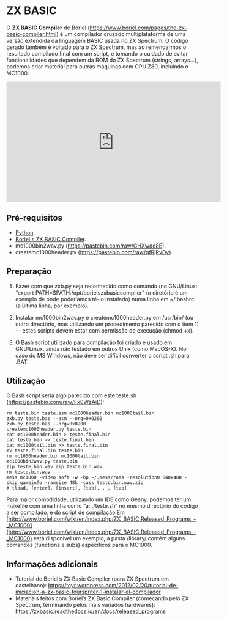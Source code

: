# ZX BASIC

O **ZX BASIC Compiler** de Boriel (<https://www.boriel.com/pages/the-zx-basic-compiler.html>) é um compilador cruzado multiplataforma de uma versão extendida da linguagem BASIC usada no ZX Spectrum. O código gerado também é voltado para o ZX Spectrum, mas ao remendarmos o resultado compilado final com um script, e tomando o cuidado de evitar funcionalidades que dependem da ROM do ZX Spectrum (strings, arrays…), podemos criar material para outras máquinas com CPU Z80, incluindo o MC1000.

<iframe width="560" height="315" src="https://www.youtube.com/embed/VCsv2JoArHQ" frameborder="0" allow="accelerometer; autoplay; clipboard-write; encrypted-media; gyroscope; picture-in-picture" allowfullscreen></iframe>

## Pré-requisitos

* [Python](https://www.python.org).
* [Boriel's ZX BASIC Compiler](https://zxbasic.readthedocs.io/en/docs/).
* mc1000bin2wav.py (<https://pastebin.com/raw/GHXwde8E>).
* createmc1000header.py (<https://pastebin.com/raw/qfRjRvDy>).

## Preparação

1.   Fazer com que zxb.py seja reconhecido como comando (no GNU/Linux: “export PATH=$PATH:/opt/borielszxbasiccompiler” (o diretório é um exemplo de onde poderíamos tê-lo instalado) numa linha em ~/.bashrc (a última linha, por exemplo).

2.   Instalar mc1000bin2wav.py e createmc1000header.py em /usr/bin/ (ou outro directório, mas utilizando um procedimento parecido com o item 1) — estes scripts devem estar com permissão de execução (chmod +x).

3.   O Bash script utilizado para compilação foi criado e usado em GNU/Linux, ainda não testado em outros Unix (como MacOS-X). No caso do MS Windows, não deve ser difícil converter o script .sh para .BAT.

## Utilização

O Bash script seria algo parecido com este teste.sh (<https://pastebin.com/raw/Fx0WzAiD>):

```
rm teste.bin teste.asm mc1000header.bin mc1000tail.bin
zxb.py teste.bas --asm --org=0x0200
zxb.py teste.bas --org=0x0200
createmc1000header.py teste.bin
cat mc1000header.bin > teste.final.bin
cat teste.bin >> teste.final.bin
cat mc1000tail.bin >> teste.final.bin
mv teste.final.bin teste.bin
rm mc1000header.bin mc1000tail.bin
mc1000bin2wav.py teste.bin
zip teste.bin.wav.zip teste.bin.wav
rm teste.bin.wav
mess mc1000 -video soft -w -bp ~/.mess/roms -resolution0 640x480 -skip_gameinfo -ramsize 48k -cass teste.bin.wav.zip
# tload, [enter], [insert], [tab], , , [tab]
```

Para maior comodidade, utilizando um IDE como Geany, podemos ter um makefile com uma linha como “a:;./teste.sh” no mesmo directório do código a ser compilado, e do script de compilação
Em [http://www.boriel.com/wiki/en/index.php/ZX_BASIC:Released_Programs_-_MC1000](http://www.boriel.com/wiki/en/index.php/ZX_BASIC:Released_Programs_-_MC1000) está disponível um exemplo, a pasta /library/ contém alguns comandos (functions e subs) específicos para o MC1000.

## Informações adicionais

* Tutorial de Boriel’s ZX Basic Compiler (para ZX Spectrum em castelhano): <https://tcyr.wordpress.com/2012/02/20/tutorial-de-iniciacion-a-zx-basic-fourspriter-1-instalar-el-compilador>
* Materiais feitos com Boriel’s ZX Basic Compiler (começando pelo ZX Spectrum, terminando pelos mais variados hardwares): <https://zxbasic.readthedocs.io/en/docs/released_programs>




